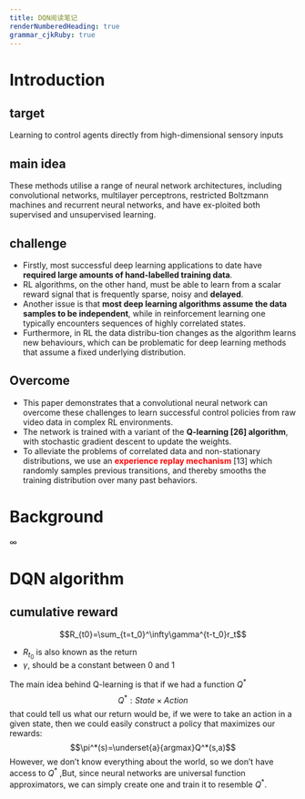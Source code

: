 ```yaml
---
title: DQN阅读笔记
renderNumberedHeading: true
grammar_cjkRuby: true
---
```


# Introduction
## target
Learning to control agents directly from high-dimensional sensory inputs
## main idea
These methods utilise a range of neural network architectures, including convolutional networks, multilayer perceptrons, restricted Boltzmann machines and recurrent neural networks, and have ex-ploited both supervised and unsupervised learning.
## challenge
- Firstly, most successful deep learning applications to date have **required large amounts of hand-labelled training data**.
- RL algorithms, on the other hand, must be able to learn from a scalar reward signal that is frequently sparse, noisy and **delayed**.
- Another issue is that **most deep learning algorithms assume the data samples to be independent**, while in reinforcement learning one typically encounters sequences of highly correlated states.
- Furthermore, in RL the data distribu-tion changes as the algorithm learns new behaviours, which can be problematic for deep learning methods that assume a fixed underlying distribution.

## Overcome
- This paper demonstrates that a convolutional neural network can overcome these challenges to learn successful control policies from raw video data in complex RL environments.
- The network is trained with a variant of the **Q-learning [26] algorithm**, with stochastic gradient descent to update the weights.
- To alleviate the problems of correlated data and non-stationary distributions, we use an <font color="red">**experience replay mechanism**</font> [13] which randomly samples previous transitions, and thereby smooths the training distribution over many past behaviors.

# Background


$\infty$

# DQN algorithm
## cumulative reward
$$R_{t0}=\sum_{t=t_0}^\infty\gamma^{t-t_0}r_t$$
- $R_{t_0}$  is also known as the return
-  $\gamma$, should be a constant between 0 and 1

The main idea behind Q-learning is that if we had a function $Q^*$
$$Q^*:State\times{}Action$$
that could tell us what our return would be, if we were to take an action in a given state, then we could easily construct a policy that maximizes our rewards:
$$\pi^*(s)=\underset{a}{argmax}Q^*(s,a)$$
However, we don’t know everything about the world, so we don’t have access to $Q^*$ ,But, since neural networks are universal function approximators, we can simply create one and train it to resemble $Q^*$.